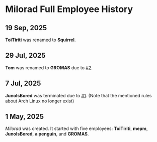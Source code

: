 # Milorad Full Employee History
## 19 Sep, 2025
**ToiTiriti** was renamed to **Squirrel**.
## 29 Jul, 2025
**Tom** was renamed to **GROMAS** due to [#2](https://github.com/milorad-co/milorad-co.github.io/issues/2).
## 7 Jul, 2025
**JunoIsBored** was terminated due to [#1](https://github.com/milorad-co/milorad-co.github.io/issues/1). (Note that the mentioned rules about Arch Linux no longer exist)
## 1 May, 2025
*Milorad* was created. It started with five employees: **ToiTiriti**, **mepm**, **JunoIsBored**, **a penguin**, and **GROMAS**.
